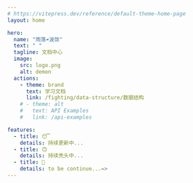```yaml
---
# https://vitepress.dev/reference/default-theme-home-page
layout: home

hero:
  name: "雨落☔波敛"
  text: " "
  tagline: 文档中心
  image: 
    src: logo.png
    alt: demon
  actions:
    - theme: brand
      text: 学习文档
      link: /fighting/data-structure/数据结构
    # - theme: alt
    #   text: API Examples
    #   link: /api-examples

features:
  - title: 😴
    details: 持续更新中...
  - title: 🙃
    details: 持续秃头中...
  - title: 👻
    details: to be continue...=>
---
```

